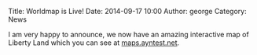 Title: Worldmap is Live!
Date: 2014-09-17 10:00
Author: george
Category: News

I am very happy to announce, we now have an amazing interactive map of Liberty Land which you can see at [maps.ayntest.net](http://maps.ayntest.net).
